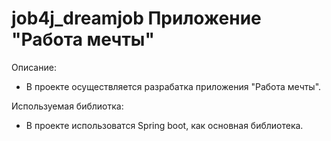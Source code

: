 # job4j_dreamjob Приложение "Работа мечты"

Описание:
- В проекте осуществляется разрабатка приложения "Работа мечты".

Используемая библиотка:
- В проекте использоватся Spring boot, как основная библиотека.

